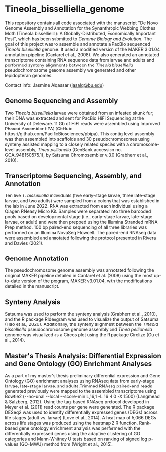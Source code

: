 <head> <h1> Tineola_bisselliella_genome </h1> </head>

<body>  

This repository contains all code associated with the manuscript "De Novo Genome Assembly and Annotation for the Synanthropic Webbing Clothes Moth (Tineola bisselliella): A Globally-Distributed, Economically Important Pest", which has been submitted to <em>Genome Biology and Evolution</em>. The goal of this project was to assemble and annotate a PacBio sequenced <em> Tineola biselliella </em> genome. It used a modified version of the MAKER 3.01.04 annotation pipeline (Cantarel et al., 2008). We also generated an annotated transcriptome containing RNA sequence data from larvae and adults and performed synteny alignments between the <em>Tineola bisselliella </em> pseudochromosome genome assembly we generated and other lepidopteran genomes.

Contact info: Jasmine Alqassar (jasalq@bu.edu)
</body>
<h2> Genome Sequencing and Assembly </h2>
<body>Two <em> Tineola bisselliella </em> larvae were obtained from an infested skunk fur; their DNA was extracted and sent for PacBio HiFi Sequencing at the University of Deleware. 11 Gb of HiFI reads were assembled using Improved Phased Assembler (IPA) (GitHub: https://github.com/PacificBiosciences/pbipa). This contig level assembly was then assembled into scaffolds and 30 pseudochromosomes using synteny assisted mapping to a closely related species with a chromosome-level assembly,<em> Tinea pellionella</em> (GenBank accession no. GCA_948150575.1), by Satsuma Chromosembler v.3.0 (Grabherr et al., 2010). </body>
  
<h2> Transcriptome Sequencing, Assembly, and Annotation </h2>
<body> Ten live <em>T. bisselliella</em> individuals (five early-stage larvae, three late-stage larvae, and two adults) were sampled from a colony that was established in the lab in June 2022. RNA was extracted from each individual using a Qiagen RNeasy Micro Kit. Samples were separated into three barcoded pools based on developmental stage (i.e., early-stage larvae, late-stage larvae, or adult) and were then prepped using the Illumina Stranded mRNA Prep method. 100 bp paired-end sequencing of all three libraries was performed on an Illumina NovaSeq Flowcell. The paired-end RNAseq data were assembled and annotated following the protocol presented in Rivera and Davies (2021). </body>

<h2> Genome Annotation </h2>
<body> The pseudochromosome genome assembly was annotated following the original MAKER pipeline detailed in Cantarel et al. (2008) using the most up-to-date version of the program, MAKER v3.01.04, with the modifications detailed in the manuscript. <body> 

<h2> Synteny Analysis </h2>
<body>Satsuma was used to perform the synteny analysis (Grabherr et al., 2010), and the R package RIdeogram was used to visualize the output of Satsuma (Hao et al., 2020). Additionally, the synteny alignment between the <em>Tineola bisselliella </em> pseudochromosome genome assembly and <em>Tinea pellionella </em> genome was visualized as a Circos plot using the R package Circlize (Gu et al., 2014). </body>

<h2> Master's Thesis Analysis: Differential Expression and Gene Ontology (GO) Enrichment Analyses </h2>
<body> As a part of my master's thesis preliminary differential expression and Gene Ontology (GO) enrichment analyses using RNAseq data from early-stage larvae, late-stage larvae, and adults.Trimmed RNAseq paired-end reads generated previously were mapped to the assembled transcriptome using Bowtie2 (--no-unal --local --score-min L,16,1 -L 16 -I 0 -X 1500) (Langmead & Salzberg, 2012). Using the tag-based RNAseq protocol developed in Meyer et al. (2011) read counts per gene were generated. The R package DESeq2 was used to identify differentially expressed genes (DEGs) across life stages (adult vs. larvae) (Love et al., 2014). A heat map of 5,066 DEGs across life stages was produced using the heatmap.2 R function. Rank-based gene ontology enrichment analysis was performed with the differentially expressed genes using the adaptive clustering of GO categories and Mann-Whitney U tests based on ranking of signed log p-values (GO-MWU) method from (Wright et al., 2015).
</body>

